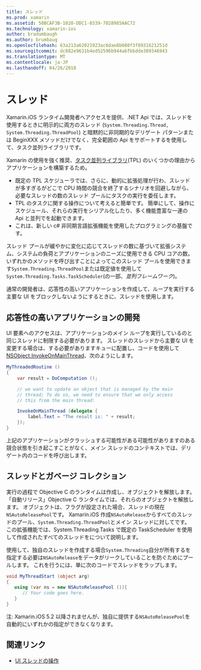 ```yaml
---
title: スレッド
ms.prod: xamarin
ms.assetid: 50BCAF3B-1020-DDC1-0339-7028985AAC72
ms.technology: xamarin-ios
author: bradumbaugh
ms.author: brumbaug
ms.openlocfilehash: 63a213a62021923ac6dae8b080f3f8931621251d
ms.sourcegitcommit: dc882e9631b4ed52596b944a6fbbdde309346943
ms.translationtype: MT
ms.contentlocale: ja-JP
ms.lasthandoff: 04/26/2018
---
```

# <a name="threading"></a>スレッド

Xamarin.iOS ランタイム開発者へアクセスを提供、.NET Api では、スレッドを使用するときに明示的に両方のスレッド (`System.Threading.Thread, System.Threading.ThreadPool`) と暗黙的に非同期的なデリゲート パターンまたは BeginXXX メソッドだけでなく、完全範囲の Api をサポートするを使用して、タスク並列ライブラリです。



Xamarin の使用を強く推奨、[タスク並列ライブラリ](http://msdn.microsoft.com/library/dd460717.aspx)(TPL) のいくつかの理由からアプリケーションを構築するため。
-  既定の TPL スケジューラでは、さらに、動的に拡張処理が行わ、スレッドが多すぎるがどこで CPU 時間の競合を終了するシナリオを回避しながら、必要なスレッドの数のスレッド プールにタスクの実行を委任します。 
-  TPL のタスクに関する操作について考えると簡単です。 簡単にして、操作にスケジュール、それらの実行をシリアル化したり、多く機能豊富な一連の Api と並列でを起動できます。 
-  これは、新しい c# 非同期言語拡張機能を使用したプログラミングの基盤です。 


スレッド プールが緩やかに変化に応じてスレッドの数に基づいて拡張システム、システムの負荷とアプリケーションのニーズに使用できる CPU コアの数。 いずれかのメソッドを呼び出すことによってこのスレッド プールを使用できます`System.Threading.ThreadPool`または既定値を使用して`System.Threading.Tasks.TaskScheduler`(の一部、*並列フレームワーク*)。

通常の開発者は、応答性の高いアプリケーションを作成して、ループを実行する主要な UI をブロックしないようにするときに、スレッドを使用します。

 <a name="Developing_Responsive_Applications" />


## <a name="developing-responsive-applications"></a>応答性の高いアプリケーションの開発

UI 要素へのアクセスは、アプリケーションのメイン ループを実行しているのと同じスレッドに制限する必要があります。 スレッドのスレッドから主要な UI を変更する場合は、する必要がありますキューに配置し、コードを使用して[NSObject.InvokeOnMainThread](https://developer.xamarin.com/api/type/Foundation.NSObject/)、次のようにします。

```csharp
MyThreadedRoutine ()  
{  
    var result = DoComputation ();  

    // we want to update an object that is managed by the main
    // thread; To do so, we need to ensure that we only access
    // this from the main thread:

    InvokeOnMainThread (delegate {  
        label.Text = "The result is: " + result;  
    });
}
```

上記のアプリケーションがクラッシュする可能性がある可能性がありますのある競合状態を引き起こすことがなく、メイン スレッドのコンテキストでは、デリゲート内のコードを呼び出します。

 <a name="Threading_and_Garbage_Collection" />


## <a name="threading-and-garbage-collection"></a>スレッドとガベージ コレクション

実行の過程で Objective C のランタイムは作成し、オブジェクトを解放します。 「自動リリース」Objective C ランタイムでは、それらのオブジェクトを解放します。 オブジェクトは、フラグが設定された場合、スレッドの現在`NSAutoReleasePool`です。 Xamarin.iOS 作成`NSAutoRelease`からすべてのスレッドのプール、`System.Threading.ThreadPool`とメイン スレッドに対してです。 この拡張機能では、System.Threading.Tasks で既定の TaskScheduler を使用して作成されたすべてのスレッドをについて説明します。

使用して、独自のスレッドを作成する場合`System.Threading`自分が所有するを指定する必要は`NSAutoRelease`をデータがリークしていることを防ぐためにプールします。 これを行うには、単に次のコードでスレッドをラップします。

```csharp
void MyThreadStart (object arg)
{
   using (var ns = new NSAutoReleasePool ()){
      // Your code goes here.
   }
}
```

注: Xamarin.iOS 5.2 以降されませんが、独自に提供する`NSAutoReleasePool`を自動的にいずれかの指定ができなくなります。


## <a name="related-links"></a>関連リンク

- [UI スレッドの操作](~/ios/user-interface/ios-ui/ui-thread.md)
